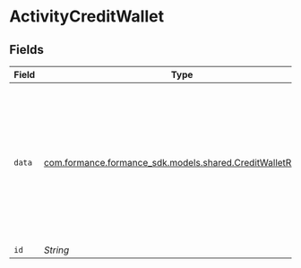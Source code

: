 # ActivityCreditWallet


## Fields

| Field                                                                                                     | Type                                                                                                      | Required                                                                                                  | Description                                                                                               | Example                                                                                                   |
| --------------------------------------------------------------------------------------------------------- | --------------------------------------------------------------------------------------------------------- | --------------------------------------------------------------------------------------------------------- | --------------------------------------------------------------------------------------------------------- | --------------------------------------------------------------------------------------------------------- |
| `data`                                                                                                    | [com.formance.formance_sdk.models.shared.CreditWalletRequest](../../models/shared/CreditWalletRequest.md) | :heavy_minus_sign:                                                                                        | N/A                                                                                                       | {<br/>"amount": {<br/>"asset": "USD/2",<br/>"amount": 100<br/>},<br/>"metadata": {<br/>"key": ""<br/>},<br/>"sources": []<br/>} |
| `id`                                                                                                      | *String*                                                                                                  | :heavy_minus_sign:                                                                                        | N/A                                                                                                       |                                                                                                           |